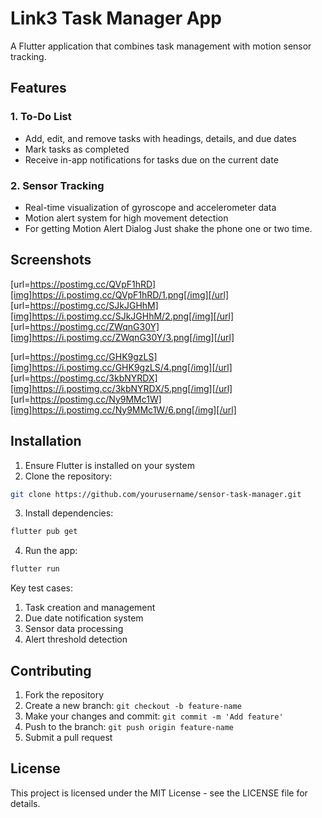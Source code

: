 # Link3 Task Manager App

A Flutter application that combines task management with motion sensor tracking.

## Features

### 1. To-Do List
- Add, edit, and remove tasks with headings, details, and due dates
- Mark tasks as completed
- Receive in-app notifications for tasks due on the current date

### 2. Sensor Tracking
- Real-time visualization of gyroscope and accelerometer data
- Motion alert system for high movement detection
- For getting Motion Alert Dialog Just shake the phone one or two time.

## Screenshots
[url=https://postimg.cc/QVpF1hRD][img]https://i.postimg.cc/QVpF1hRD/1.png[/img][/url] [url=https://postimg.cc/SJkJGHhM][img]https://i.postimg.cc/SJkJGHhM/2.png[/img][/url] [url=https://postimg.cc/ZWqnG30Y][img]https://i.postimg.cc/ZWqnG30Y/3.png[/img][/url]

[url=https://postimg.cc/GHK9gzLS][img]https://i.postimg.cc/GHK9gzLS/4.png[/img][/url] [url=https://postimg.cc/3kbNYRDX][img]https://i.postimg.cc/3kbNYRDX/5.png[/img][/url] [url=https://postimg.cc/Ny9MMc1W][img]https://i.postimg.cc/Ny9MMc1W/6.png[/img][/url]


## Installation

1. Ensure Flutter is installed on your system
2. Clone the repository:
```bash
git clone https://github.com/yourusername/sensor-task-manager.git
```
3. Install dependencies:
```bash
flutter pub get
```
4. Run the app:
```bash
flutter run
```

Key test cases:
1. Task creation and management
2. Due date notification system
3. Sensor data processing
4. Alert threshold detection

## Contributing

1. Fork the repository
2. Create a new branch: `git checkout -b feature-name`
3. Make your changes and commit: `git commit -m 'Add feature'`
4. Push to the branch: `git push origin feature-name`
5. Submit a pull request

## License

This project is licensed under the MIT License - see the LICENSE file for details.